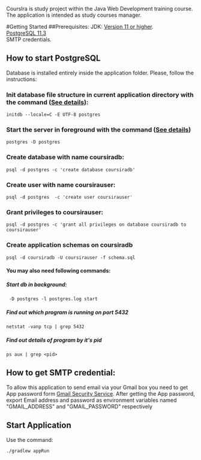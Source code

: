 CoursIra is study project within the Java Web Development training course. The application is intended as study courses manager. 

#Getting Started
##Prerequisites:
JDK: [Version 11 or higher](https://openjdk.java.net).\
[PostgreSQL 11.3](https://www.postgresql.org) \
SMTP credentials.

## How to start PostgreSQL 

Database is installed entirely inside the application folder. 
Please, follow the instructions:

### Init database file structure in current application directory with the command ([See details](https://www.postgresql.org/docs/11/app-initdb.html)):
```
initdb --locale=C -E UTF-8 postgres
```

### Start the server in foreground with the command ([See details](https://www.postgresql.org/docs/11/app-postgres.html))
```
postgres -D postgres
```

### Create database with name coursiradb: 
```
psql -d postgres -c 'create database coursiradb'
```

### Create user with name coursirauser: 
```
psql -d postgres  -c 'create user coursirauser'
```

### Grant privileges to coursirauser: 
```
psql -d postgres -c 'grant all privileges on database coursiradb to coursirauser'
```

### Create application schemas on coursiradb  
```
psql -d coursiradb -U coursirauser -f schema.sql
``` 

#### You may also need following commands:
##### Start db in background:
```
 -D postgres -l postgres.log start
```

##### Find out which program is running on port 5432
```
netstat -vanp tcp | grep 5432
```

##### Find out details of program by it's pid
```
ps aux | grep <pid>
```
## How to get SMTP credential:
To allow this application to send email via your Gmail box you need to get App password form [Gmail Security Service](https://support.google.com/accounts/answer/185833?p=InvalidSecondFactor).
After getting the App password, export Email address and password as environment variables named "GMAIL_ADDRESS" and "GMAIL_PASSWORD"  respectively   

## Start Application
Use the command:
```
./gradlew appRun
```
 

